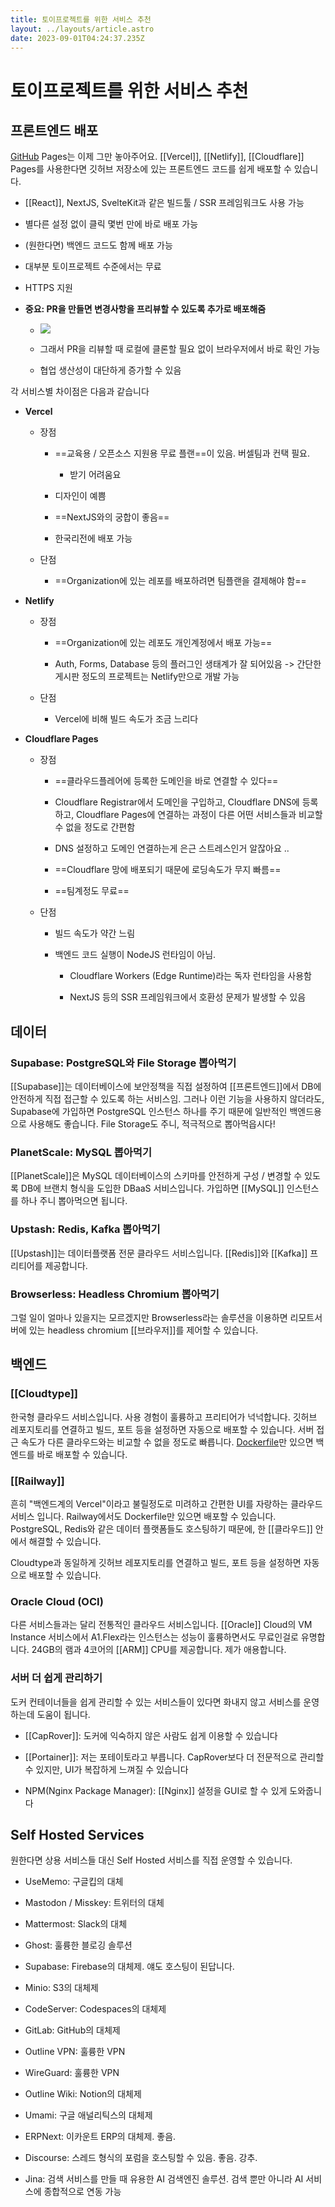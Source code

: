 ```yaml
---
title: 토이프로젝트를 위한 서비스 추천
layout: ../layouts/article.astro
date: 2023-09-01T04:24:37.235Z
---
```


# 토이프로젝트를 위한 서비스 추천

## 프론트엔드 배포

[GitHub](깃허브) Pages는 이제 그만 놓아주어요. [[Vercel]], [[Netlify]], [[Cloudflare]] Pages를 사용한다면 깃허브 저장소에 있는 프론트엔드 코드를 쉽게 배포할 수 있습니다.

- [[React]], NextJS, SvelteKit과 같은 빌드툴 / SSR 프레임워크도 사용 가능

- 별다른 설정 없이 클릭 몇번 만에 바로 배포 가능

- (원한다면) 백엔드 코드도 함께 배포 가능

- 대부분 토이프로젝트 수준에서는 무료

- HTTPS 지원

- **중요: PR을 만들면 변경사항을 프리뷰할 수 있도록 추가로 배포해줌**

  - ![](../images/478f29cc-2539-4058-adc3-8d541c2b421d.png)

  - 그래서 PR을 리뷰할 때 로컬에 클론할 필요 없이 브라우저에서 바로 확인 가능

  - 협업 생산성이 대단하게 증가할 수 있음

각 서비스별 차이점은 다음과 같습니다

- **Vercel**

  - 장점

    - ==교육용 / 오픈소스 지원용 무료 플랜==이 있음. 버셀팀과 컨택 필요.

      - 받기 어려움요

    - 디자인이 예쁨

    - ==NextJS와의 궁합이 좋음==

    - 한국리전에 배포 가능

  - 단점

    - ==Organization에 있는 레포를 배포하려면 팀플랜을 결제해야 함==

- **Netlify**

  - 장점

    - ==Organization에 있는 레포도 개인계정에서 배포 가능==

    - Auth, Forms, Database 등의 플러그인 생태계가 잘 되어있음 -> 간단한 게시판 정도의 프로젝트는 Netlify만으로 개발 가능

  - 단점

    - Vercel에 비해 빌드 속도가 조금 느리다

- **Cloudflare Pages**

  - 장점

    - ==클라우드플레어에 등록한 도메인을 바로 연결할 수 있다==

    - Cloudflare Registrar에서 도메인을 구입하고, Cloudflare DNS에 등록하고, Cloudflare Pages에 연결하는 과정이 다른 어떤 서비스들과 비교할 수 없을 정도로 간편함

    - DNS 설정하고 도메인 연결하는게 은근 스트레스인거 알잖아요 ..

    - ==Cloudflare 망에 배포되기 때문에 로딩속도가 무지 빠름==

    - ==팀계정도 무료==

  - 단점

    - 빌드 속도가 약간 느림

    - 백엔드 코드 실행이 NodeJS 런타임이 아님.

      - Cloudflare Workers (Edge Runtime)라는 독자 런타임을 사용함

      - NextJS 등의 SSR 프레임워크에서 호환성 문제가 발생할 수 있음

## 데이터

### **Supabase: PostgreSQL와 File Storage 뽑아먹기**

[[Supabase]]는 데이터베이스에 보안정책을 직접 설정하여 [[프론트엔드]]에서 DB에 안전하게 직접 접근할 수 있도록 하는 서비스임. 그러나 이런 기능을 사용하지 않더라도, Supabase에 가입하면 PostgreSQL 인스턴스 하나를 주기 때문에 일반적인 백엔드용으로 사용해도 좋습니다. File Storage도 주니, 적극적으로 뽑아먹읍시다!

### PlanetScale: MySQL 뽑아먹기

[[PlanetScale]]은 MySQL 데이터베이스의 스키마를 안전하게 구성 / 변경할 수 있도록 DB에 브랜치 형식을 도입한 DBaaS 서비스입니다. 가입하면 [[MySQL]] 인스턴스를 하나 주니 뽑아먹으면 됩니다.

### Upstash: Redis, Kafka 뽑아먹기

[[Upstash]]는 데이터플랫폼 전문 클라우드 서비스입니다. [[Redis]]와 [[Kafka]] 프리티어를 제공합니다.

### Browserless: Headless Chromium 뽑아먹기

그럴 일이 얼마나 있을지는 모르겠지만 Browserless라는 솔루션을 이용하면 리모트서버에 있는 headless chromium [[브라우저]]를 제어할 수 있습니다.

## 백엔드

### [[Cloudtype]]

한국형 클라우드 서비스입니다. 사용 경험이 훌륭하고 프리티어가 넉넉합니다. 깃허브 레포지토리를 연결하고 빌드, 포트 등을 설정하면 자동으로 배포할 수 있습니다. 서버 접근 속도가 다른 클라우드와는 비교할 수 없을 정도로 빠릅니다. [Dockerfile](Docker)만 있으면 백엔드를 바로 배포할 수 있습니다.

### [[Railway]]

흔히 "백엔드계의 Vercel"이라고 불릴정도로 미려하고 간편한 UI를 자랑하는 클라우드 서비스 입니다. Railway에서도 Dockerfile만 있으면 배포할 수 있습니다. PostgreSQL, Redis와 같은 데이터 플랫폼들도 호스팅하기 때문에, 한 [[클라우드]] 안에서 해결할 수 있습니다.

Cloudtype과 동일하게 깃허브 레포지토리를 연결하고 빌드, 포트 등을 설정하면 자동으로 배포할 수 있습니다.

### Oracle Cloud (OCI)

다른 서비스들과는 달리 전통적인 클라우드 서비스입니다. [[Oracle]] Cloud의 VM Instance 서비스에서 A1.Flex라는 인스턴스는 성능이 훌륭하면서도 무료인걸로 유명합니다. 24GB의 램과 4코어의 [[ARM]] CPU를 제공합니다. 제가 애용합니다.

### 서버 더 쉽게 관리하기

도커 컨테이너들을 쉽게 관리할 수 있는 서비스들이 있다면 화내지 않고 서비스를 운영하는데 도움이 됩니다.

- [[CapRover]]: 도커에 익숙하지 않은 사람도 쉽게 이용할 수 있습니다

- [[Portainer]]: 저는 포테이토라고 부릅니다. CapRover보다 더 전문적으로 관리할 수 있지만, UI가 복잡하게 느껴질 수 있습니다

- NPM(Nginx Package Manager): [[Nginx]] 설정을 GUI로 할 수 있게 도와줍니다

## Self Hosted Services

원한다면 상용 서비스들 대신 Self Hosted 서비스를 직접 운영할 수 있습니다.

- UseMemo: 구글킵의 대체

- Mastodon / Misskey: 트위터의 대체

- Mattermost: Slack의 대체

- Ghost: 훌륭한 블로깅 솔루션

- Supabase: Firebase의 대체제. 얘도 호스팅이 된답니다.

- Minio: S3의 대체제

- CodeServer: Codespaces의 대체제

- GitLab: GitHub의 대체제

- Outline VPN: 훌륭한 VPN

- WireGuard: 훌륭한 VPN

- Outline Wiki: Notion의 대체제

- Umami: 구글 애널리틱스의 대체제

- ERPNext: 이카운트 ERP의 대체제. 좋음.

- Discourse: 스레드 형식의 포럼을 호스팅할 수 있음. 좋음. 강추.

- Jina: 검색 서비스를 만들 때 유용한 AI 검색엔진 솔루션. 검색 뿐만 아니라 AI 서비스에 종합적으로 연동 가능
